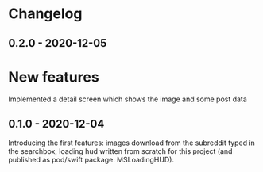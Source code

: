 # Changelog

## 0.2.0 - 2020-12-05

# New features

Implemented a detail screen which shows the image and some post data

## 0.1.0 - 2020-12-04

Introducing the first features: images download from the subreddit typed in the searchbox, loading hud written from scratch for this project (and published as pod/swift package: MSLoadingHUD). 
